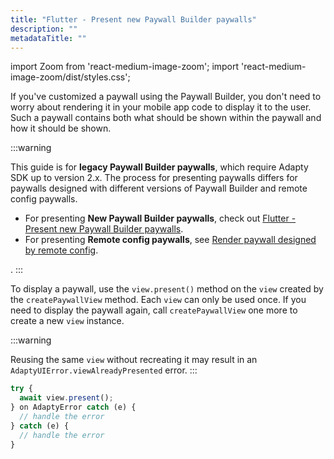```yaml
---
title: "Flutter - Present new Paywall Builder paywalls"
description: ""
metadataTitle: ""
---
```


import Zoom from 'react-medium-image-zoom';
import 'react-medium-image-zoom/dist/styles.css';

If you've customized a paywall using the Paywall Builder, you don't need to worry about rendering it in your mobile app code to display it to the user. Such a paywall contains both what should be shown within the paywall and how it should be shown.

:::warning

This guide is for **legacy Paywall Builder paywalls**, which require Adapty SDK up to version 2.x. The process for presenting paywalls differs for paywalls designed with different versions of Paywall Builder and remote config paywalls.

- For presenting **New Paywall Builder paywalls**, check out [Flutter - Present new Paywall Builder paywalls](flutter-present-paywalls).
- For presenting **Remote config paywalls**, see [Render paywall designed by remote config](present-remote-config-paywalls).

 .
:::

To display a paywall, use the `view.present()` method on the `view` created by the `createPaywallView` method. Each `view` can only be used once. If you need to display the paywall again, call `createPaywallView` one more to create a new `view` instance. 

:::warning

Reusing the same `view` without recreating it may result in an `AdaptyUIError.viewAlreadyPresented` error.
:::

```typescript title="Flutter"
try {
  await view.present();
} on AdaptyError catch (e) {
  // handle the error
} catch (e) {
  // handle the error
}
```